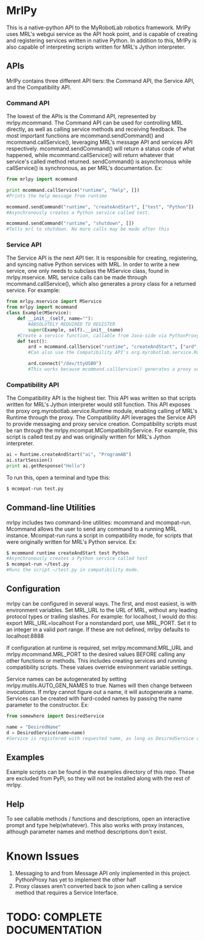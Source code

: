 # MrlPy
This is a native-python API to the MyRobotLab robotics framework. MrlPy uses MRL's webgui service as the API hook point,
and is capable of creating and registering services written in native Python. In addition to this, MrlPy is also capable of
interpreting scripts written for MRL's Jython interpreter.

## APIs
MrlPy contains three different API tiers: the Command API, the Service API, and the Compatibility API.

### Command API
The lowest of the APIs is the Command API, represented by mrlpy.mcommand. The Command API
can be used for controlling MRL directly, as well as calling service methods and receiving feedback. The most important functions
are mcommand.sendCommand() and mcommand.callService(), leveraging MRL's message API and services API respectively.
mcommand.sendCommand() will return a status code of what happened, while mcommand.callService() will return whatever that service's
called method returned. sendCommand() is asynchronous while callService() is synchronous, as per MRL's documentation. Ex:

```python
from mrlpy import mcommand

print mcommand.callService("runtime", "help", [])
#Prints the help message from runtime

mcommand.sendCommand("runtime", "createAndStart", ["test", "Python"])
#Asynchronously creates a Python service called test.

mcommand.sendCommand("runtime", "shutdown", [])
#Tells mrl to shutdown. No more calls may be made after this
```

### Service API
The Service API is the next API tier. It is responsible for creating, registering, and syncing native Python services
with MRL. In order to write a new service, one only needs to subclass the MService class, found in mrlpy.mservice.
MRL service calls can be made through mcommand.callService(), which also generates a proxy class for a returned service.
For example:

```python
from mrlpy.mservice import MService
from mrlpy import mcommand
class Example(MService):
	def __init__(self, name=""):
		#ABSOLUTELY REQUIRED TO REGISTER
		super(Example, self).__init__(name)
	#Create a service function, callable from Java-side via PythonProxy
	def test():
		ard = mcommand.callService("runtime", "createAndStart", ["ard", "Arduino"])
		#Can also use the Compatibility API's org.myrobotlab.service.Runtime proxy

		ard.connect("/dev/ttyUSB0")
		#This works because mcommand.callService() generates a proxy service for any returned service.
```
### Compatibility API
The Compatibility API is the highest tier. This API was written so that scripts written for MRL's Jython interpreter would still
function. This API exposes the proxy org.myrobotlab.service.Runtime module, enabling calling of MRL's Runtime through the proxy.
The Compatibility API leverages the Service API to provide messaging and proxy service creation.
Compatibility scripts must be ran through the mrlpy.mcompat.MCompatibilityService.
For example, this script is called test.py and was originally written for MRL's Jython interpreter.
```python
ai = Runtime.createAndStart("ai", "ProgramAB")
ai.startSession()
print ai.getResponse("Hello")
```
To run this, open a terminal and type this:
```bash
$ mcompat-run test.py
```

## Command-line Utilities
mrlpy includes two command-line utilities: mcommand and mcompat-run. Mcommand allows the user to send any command to a running MRL
instance. Mcompat-run runs a script in compatibility mode, for scripts that were originally written for MRL's Python service. Ex:

```bash
$ mcommand runtime createAndStart test Python
#Asynchronously creates a Python service called test
$ mcompat-run ~/test.py
#Runs the script ~/test.py in compatibility mode.
```

## Configuration
mrlpy can be configured in several ways. The first, and most easiest, is with environment variables. Set MRL_URL to the URL of MRL,
without any leading protocol types or trailing slashes. For example: for localhost, I would do this: export MRL_URL=localhost
For a nonstandard port, use MRL_PORT. Set it to an integer in a valid port range. If these are not defined, mrlpy defaults to 
localhost:8888

If configuration at runtime is required, set mrlpy.mcommand.MRL_URL and mrlpy.mcommand.MRL_PORT to the desired values BEFORE calling 
any other functions or methods. This includes creating services and running compatibility scripts. These values override environment
variable settings.

Service names can be autogenerated by setting mrlpy.mutils.AUTO_GEN_NAMES to true. Names will then change between invocations. If
mrlpy cannot figure out a name, it will autogenerate a name. Services can be created with hard-coded names by passing the name
parameter to the constructor. Ex:

```python
from somewhere import DesiredService

name = "DesiredName"
d = DesiredService(name=name)
#Service is registered with requested name, as long as DesiredService correctly passes the name argument to the superconstructor.
```

## Examples
Example scripts can be found in the examples directory of this repo. These are excluded from PyPi, so they will not be installed along
with the rest of mrlpy.

## Help
To see callable methods / functions and descriptions, open an interactive prompt and type help(whatever). This also works with proxy
instances, although parameter names and method descriptions don't exist.

# Known Issues
1. Messaging to and from Message API only implemented in this project. PythonProxy has yet to implement the other half
2. Proxy classes aren't converted back to json when calling a service method that requires a Service Interface.

# TODO: COMPLETE DOCUMENTATION  
